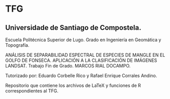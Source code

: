 # TFG
Universidade de Santiago de Compostela.
-----
Escuela Politécnica Superior de Lugo.
Grado en Ingeniería en Geomática y Topografía.

ANÁLISIS DE SEPARABILIDAD ESPECTRAL DE ESPECIES DE MANGLE EN EL GOLFO DE FONSECA. APLICACIÓN A LA CLASIFICACIÓN DE IMÁGENES LANDSAT.
Trabajo Fin de Grado. MARCOS RIAL DOCAMPO.

Tutorizado por: Eduardo Corbelle Rico y Rafael Enrique Corrales Andino.

Repositorio que contiene los archivos de LaTeX y funciones de R correspondientes al TFG.
